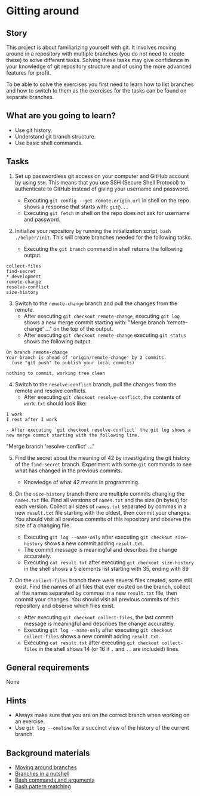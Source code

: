 # Gitting around

## Story

This project is about familiarizing yourself with git. It involves moving around in a repository with multiple branches (you do not need to create these) to solve different tasks. Solving these tasks may give confidence in your knowledge of git repository structure and of using the more advanced features for profit.

To be able to solve the exercises you first need to learn how to list branches and how to switch to them as the exercises for the tasks can be found on separate branches.

## What are you going to learn?

- Use git history.
- Understand git branch structure.
- Use basic shell commands.

## Tasks

1. Set up passwordless git access on your computer and GitHub account by using `SSH`. This means that you use SSH (Secure Shell Protocol) to authenticate to GitHub instead of giving your username and password.
    - Executing `git config --get remote.origin.url` in shell on the repo
 shows a response that starts with: `git@...`
    - Executing `git fetch` in shell on the repo does not ask for username and password.

2. Initialize your repository by running the initialization script, `bash ./helper/init`. This will create branches needed for the following tasks.
    - Executing the `git branch` command in shell returns the following output.
```
collect-files
find-secret
* development
remote-change
resolve-conflict
size-history
```

3. Switch to the `remote-change` branch and pull the changes from the remote.
    - After executing `git checkout remote-change`, executing `git log` shows a new merge commit starting with: "Merge branch 'remote-change' ..." on the top of the output.
    - After executing `git checkout remote-change` executing `git status` shows the following output.
```
On branch remote-change
Your branch is ahead of 'origin/remote-change' by 2 commits.
  (use "git push" to publish your local commits)

nothing to commit, working tree clean
```

4. Switch to the `resolve-conflict` branch, pull the changes from the remote and resolve conflicts.
    - After executing `git checkout resolve-conflict`, the contents of `work.txt` should look like:
```
I work
I rest after I work
```
    - After executing `git checkout resolve-conflict` the git log shows a new merge commit starting with the following line.
"Merge branch 'resolve-conflict' ..."

5. Find the secret about the meaning of 42 by investigating the git history of the `find-secret` branch. Experiment with some `git` commands to see what has changed in the previous commits.
    - Knowledge of what 42 means in programming.

6. On the `size-history` branch there are multiple commits changing the `names.txt` file. Find all versions of `names.txt` and the size (in bytes) for each version. Collect all sizes of `names.txt` separated by commas in a new `result.txt` file starting with the oldest, then commit your changes. You should visit all previous commits of this repository and observe the size of a changing file.
    - Executing `git log --name-only` after executing `git checkout size-history` shows a new commit adding `result.txt`.
    - The commit message is meaningful and describes the change accurately.
    - Executing `cat result.txt` after executing `git checkout size-history` in the shell shows a 5 elements list starting with 35, ending with 89

7. On the `collect-files` branch there were several files created, some still exist. Find the names of all files that ever existed on the branch, collect all the names separated by commas in a new `result.txt` file, then commit your changes. You should visit all previous commits of this repository and observe which files exist.
    - After executing `git checkout collect-files`, the last commit message is meaningful and describes the change accurately.
    - Executing `git log --name-only` after executing `git checkout collect-files` shows a new commit adding `result.txt`.
    - Executing `cat result.txt` after executing `git checkout collect-files` in the shell shows 14 (or 16 if `.` and `..` are included) lines.

## General requirements

None

## Hints

- Always make sure that you are on the correct branch when working on an exercise.
- Use `git log --oneline` for a succinct view of the history of the current branch.

## Background materials

- <i class="far fa-exclamation"></i> [Moving around branches](https://www.atlassian.com/git/tutorials/using-branches/git-checkout)
- <i class="far fa-exclamation"></i> [Branches in a nutshell](https://git-scm.com/book/en/v2/Git-Branching-Branches-in-a-Nutshell)
- <i class="far fa-exclamation"></i> [Bash commands and arguments](https://mywiki.wooledge.org/BashGuide/CommandsAndArguments)
- <i class="far fa-book-open"></i> [Bash pattern matching](https://mywiki.wooledge.org/BashGuide/Patterns)

